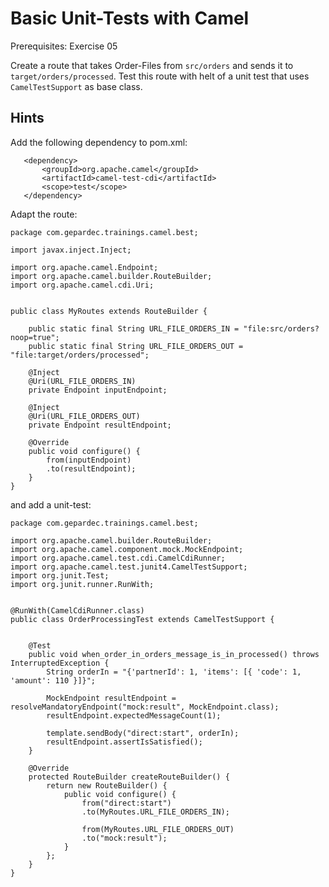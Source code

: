Basic Unit-Tests with Camel
===========================

Prerequisites: Exercise 05

Create a route that takes Order-Files from `src/orders` and sends it to `target/orders/processed`. 
Test this route with helt of a unit test that uses `CamelTestSupport` as base class.

Hints
-----

Add the following dependency to pom.xml:

```
   <dependency>
       <groupId>org.apache.camel</groupId>
       <artifactId>camel-test-cdi</artifactId>
       <scope>test</scope>
   </dependency>
```

Adapt the route:

```
package com.gepardec.trainings.camel.best;
  
import javax.inject.Inject;

import org.apache.camel.Endpoint;
import org.apache.camel.builder.RouteBuilder;
import org.apache.camel.cdi.Uri;


public class MyRoutes extends RouteBuilder {

    public static final String URL_FILE_ORDERS_IN = "file:src/orders?noop=true";
    public static final String URL_FILE_ORDERS_OUT = "file:target/orders/processed";

    @Inject
    @Uri(URL_FILE_ORDERS_IN)
    private Endpoint inputEndpoint;

    @Inject
    @Uri(URL_FILE_ORDERS_OUT)
    private Endpoint resultEndpoint;

    @Override
    public void configure() {
        from(inputEndpoint)
        .to(resultEndpoint);
    }
}
```

and add a unit-test:

```
package com.gepardec.trainings.camel.best;

import org.apache.camel.builder.RouteBuilder;
import org.apache.camel.component.mock.MockEndpoint;
import org.apache.camel.test.cdi.CamelCdiRunner;
import org.apache.camel.test.junit4.CamelTestSupport;
import org.junit.Test;
import org.junit.runner.RunWith;


@RunWith(CamelCdiRunner.class)
public class OrderProcessingTest extends CamelTestSupport {


    @Test
    public void when_order_in_orders_message_is_in_processed() throws InterruptedException {
        String orderIn = "{'partnerId': 1, 'items': [{ 'code': 1, 'amount': 110 }]}";

        MockEndpoint resultEndpoint = resolveMandatoryEndpoint("mock:result", MockEndpoint.class);
        resultEndpoint.expectedMessageCount(1);

        template.sendBody("direct:start", orderIn);
        resultEndpoint.assertIsSatisfied();
    }

    @Override
    protected RouteBuilder createRouteBuilder() {
        return new RouteBuilder() {
            public void configure() {
                from("direct:start")
                .to(MyRoutes.URL_FILE_ORDERS_IN);

                from(MyRoutes.URL_FILE_ORDERS_OUT)
                .to("mock:result");
            }
        };
    }
}
```
